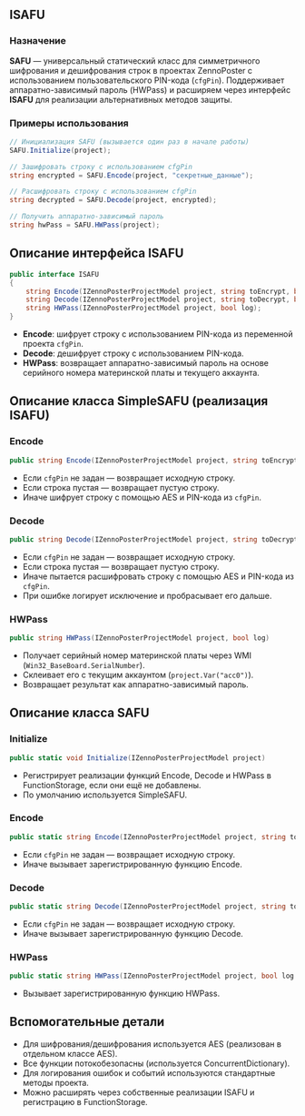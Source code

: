 

##  ISAFU

### Назначение

**SAFU** — универсальный статический класс для симметричного шифрования и дешифрования строк в проектах ZennoPoster с использованием пользовательского PIN-кода (`cfgPin`). Поддерживает аппаратно-зависимый пароль (HWPass) и расширяем через интерфейс **ISAFU** для реализации альтернативных методов защиты.

### Примеры использования

```csharp
// Инициализация SAFU (вызывается один раз в начале работы)
SAFU.Initialize(project);

// Зашифровать строку с использованием cfgPin
string encrypted = SAFU.Encode(project, "секретные_данные");

// Расшифровать строку с использованием cfgPin
string decrypted = SAFU.Decode(project, encrypted);

// Получить аппаратно-зависимый пароль
string hwPass = SAFU.HWPass(project);
```


## Описание интерфейса ISAFU

```csharp
public interface ISAFU
{
    string Encode(IZennoPosterProjectModel project, string toEncrypt, bool log);
    string Decode(IZennoPosterProjectModel project, string toDecrypt, bool log);
    string HWPass(IZennoPosterProjectModel project, bool log);
}
```

- **Encode**: шифрует строку с использованием PIN-кода из переменной проекта `cfgPin`.
- **Decode**: дешифрует строку с использованием PIN-кода.
- **HWPass**: возвращает аппаратно-зависимый пароль на основе серийного номера материнской платы и текущего аккаунта.


## Описание класса SimpleSAFU (реализация ISAFU)

### Encode

```csharp
public string Encode(IZennoPosterProjectModel project, string toEncrypt, bool log)
```

- Если `cfgPin` не задан — возвращает исходную строку.
- Если строка пустая — возвращает пустую строку.
- Иначе шифрует строку с помощью AES и PIN-кода из `cfgPin`.


### Decode

```csharp
public string Decode(IZennoPosterProjectModel project, string toDecrypt, bool log)
```

- Если `cfgPin` не задан — возвращает исходную строку.
- Если строка пустая — возвращает пустую строку.
- Иначе пытается расшифровать строку с помощью AES и PIN-кода из `cfgPin`.
- При ошибке логирует исключение и пробрасывает его дальше.


### HWPass

```csharp
public string HWPass(IZennoPosterProjectModel project, bool log)
```

- Получает серийный номер материнской платы через WMI (`Win32_BaseBoard.SerialNumber`).
- Склеивает его с текущим аккаунтом (`project.Var("acc0")`).
- Возвращает результат как аппаратно-зависимый пароль.


## Описание класса SAFU

### Initialize

```csharp
public static void Initialize(IZennoPosterProjectModel project)
```

- Регистрирует реализации функций Encode, Decode и HWPass в FunctionStorage, если они ещё не добавлены.
- По умолчанию используется SimpleSAFU.


### Encode

```csharp
public static string Encode(IZennoPosterProjectModel project, string toEncrypt, bool log = false)
```

- Если `cfgPin` не задан — возвращает исходную строку.
- Иначе вызывает зарегистрированную функцию Encode.


### Decode

```csharp
public static string Decode(IZennoPosterProjectModel project, string toDecrypt, bool log = false)
```

- Если `cfgPin` не задан — возвращает исходную строку.
- Иначе вызывает зарегистрированную функцию Decode.


### HWPass

```csharp
public static string HWPass(IZennoPosterProjectModel project, bool log = false)
```

- Вызывает зарегистрированную функцию HWPass.


## Вспомогательные детали

- Для шифрования/дешифрования используется AES (реализован в отдельном классе AES).
- Все функции потокобезопасны (используется ConcurrentDictionary).
- Для логирования ошибок и событий используются стандартные методы проекта.
- Можно расширять через собственные реализации ISAFU и регистрацию в FunctionStorage.


